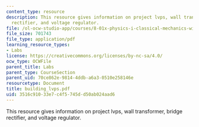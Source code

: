 ```yaml
---
content_type: resource
description: This resource gives information on project lvps, wall transformer, bridge
  rectifier, and voltage regulator.
file: /ol-ocw-studio-app/courses/8-01x-physics-i-classical-mechanics-with-an-experimental-focus-fall-2002/3516c91033e7c4f5745dd50ab024aad6_building_lvps.pdf
file_size: 701743
file_type: application/pdf
learning_resource_types:
- Labs
license: https://creativecommons.org/licenses/by-nc-sa/4.0/
ocw_type: OCWFile
parent_title: Labs
parent_type: CourseSection
parent_uid: 70ce862e-9814-4ddb-a6a3-0510e258146e
resourcetype: Document
title: building_lvps.pdf
uid: 3516c910-33e7-c4f5-745d-d50ab024aad6
---
```

This resource gives information on project lvps, wall transformer, bridge rectifier, and voltage regulator.
